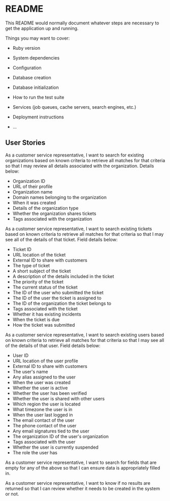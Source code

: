 # README

This README would normally document whatever steps are necessary to get the
application up and running.

Things you may want to cover:

* Ruby version

* System dependencies

* Configuration

* Database creation

* Database initialization

* How to run the test suite

* Services (job queues, cache servers, search engines, etc.)

* Deployment instructions

* ...

## User Stories
As a customer service representative, I want to search for existing organizations based on known criteria to retrieve all matches for that criteria so that I may review all details associated with the organization. Details below:
* Organization ID
* URL of their profile
* Organization name
* Domain names belonging to the organization
* When it was created
* Details of the organization type
* Whether the organization shares tickets
* Tags associated with the organization

As a customer service representative, I want to search existing tickets based on known criteria to retrieve all matches for that criteria so that I may see all of the details of that ticket. Field details below:
* Ticket ID
* URL location of the ticket
* External ID to share with customers
* The type of ticket
* A short subject of the ticket
* A description of the details included in the ticket
* The priority of the ticket
* The current status of the ticket
* The ID of the user who submitted the ticket
* The ID of the user the ticket is assigned to
* The ID of the organization the ticket belongs to
* Tags associated with the ticket
* Whether it has existing incidents
* When the ticket is due
* How the ticket was submitted

As a customer service representative, I want to search existing users based on known criteria to retrieve all matches for that criteria so that I may see all of the details of that user. Field details below:
* User ID
* URL location of the user profile
* External ID to share with customers
* The user's name
* Any alias assigned to the user
* When the user was created
* Whether the user is active
* Whether the user has been verified
* Whether the user is shared with other users
* Which region the user is located
* What timezone the user is in
* When the user last logged in
* The email contact of the user
* The phone contact of the user
* Any email signatures tied to the user
* The organization ID of the user's organization
* Tags associated with the user
* Whether the user is currently suspended
* The role the user has

As a customer service representative, I want to search for fields that are empty for any of the above so that I can ensure data is appropriately filled in.

As a customer service representative, I want to know if no results are returned so that I can review whether it needs to be created in the system or not.
